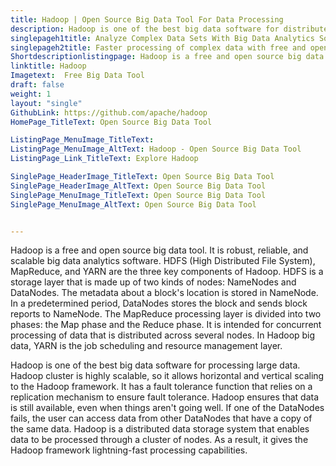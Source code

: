```yaml
---
title: Hadoop | Open Source Big Data Tool For Data Processing
description: Hadoop is one of the best big data software for distributed storage and processing of a large amount of data. It is easy to deploy on any number of nodes.
singlepageh1title: Analyze Complex Data Sets With Big Data Analytics Software
singlepageh2title: Faster processing of complex data with free and open source big data tools. Deal with massive volume, variety of data sets and improve business decision making.
Shortdescriptionlistingpage: Hadoop is a free and open source big data tool that helps companies to analyze variety of complex data sets and perform faster data processing.
linktitle: Hadoop
Imagetext:  Free Big Data Tool
draft: false
weight: 1
layout: "single"
GithubLink: https://github.com/apache/hadoop
HomePage_TitleText: Open Source Big Data Tool

ListingPage_MenuImage_TitleText: 
ListingPage_MenuImage_AltText: Hadoop - Open Source Big Data Tool
ListingPage_Link_TitleText: Explore Hadoop

SinglePage_HeaderImage_TitleText: Open Source Big Data Tool
SinglePage_HeaderImage_AltText: Open Source Big Data Tool
SinglePage_MenuImage_TitleText: Open Source Big Data Tool
SinglePage_MenuImage_AltText: Open Source Big Data Tool


---
```


Hadoop is a free and open source big data tool. It is robust, reliable, and scalable big data analytics software. HDFS (High Distributed File System), MapReduce, and YARN are the three key components of Hadoop. HDFS is a storage layer that is made up of two kinds of nodes: NameNodes and DataNodes. The metadata about a block's location is stored in NameNode. In a predetermined period, DataNodes stores the block and sends block reports to NameNode. The MapReduce processing layer is divided into two phases: the Map phase and the Reduce phase. It is intended for concurrent processing of data that is distributed across several nodes. In Hadoop big data, YARN is the job scheduling and resource management layer.

Hadoop is one of the best big data software for processing large data. Hadoop cluster is highly scalable, so it allows horizontal and vertical scaling to the Hadoop framework. It has a fault tolerance function that relies on a replication mechanism to ensure fault tolerance. Hadoop ensures that data is still available, even when things aren't going well. If one of the DataNodes fails, the user can access data from other DataNodes that have a copy of the same data. Hadoop is a distributed data storage system that enables data to be processed through a cluster of nodes. As a result, it gives the Hadoop framework lightning-fast processing capabilities.